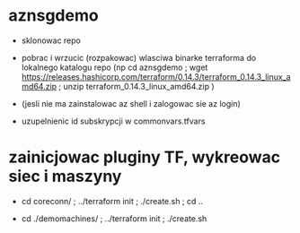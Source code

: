 # aznsgdemo


- sklonowac repo 

- pobrac i wrzucic (rozpakowac) wlasciwa binarke terraforma do lokalnego katalogu repo (np cd aznsgdemo ; wget https://releases.hashicorp.com/terraform/0.14.3/terraform_0.14.3_linux_amd64.zip ; unzip terraform_0.14.3_linux_amd64.zip )

- (jesli nie ma zainstalowac az shell i zalogowac sie az login)

-  uzupelnienic id subskrypcji w commonvars.tfvars

# zainicjowac pluginy TF, wykreowac siec i maszyny

-  cd coreconn/ ; ../terraform init ; ./create.sh ; cd ..

-  cd ./demomachines/ ; ../terraform init  ; ./create.sh




